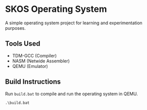 # SKOS Operating System

A simple operating system project for learning and experimentation purposes.

## Tools Used

- TDM-GCC (Compiler)
- NASM (Netwide Assembler)
- QEMU (Emulator)

## Build Instructions

Run `build.bat` to compile and run the operating system in QEMU.

```shell
.\build.bat
```
